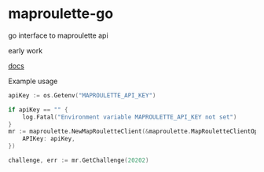 # maproulette-go
go interface to maproulette api

early work

[docs](docs.md)

Example usage 

```go
apiKey := os.Getenv("MAPROULETTE_API_KEY")

if apiKey == "" {
    log.Fatal("Environment variable MAPROULETTE_API_KEY not set")
}
mr := maproulette.NewMapRouletteClient(&maproulette.MapRouletteClientOptions{
    APIKey: apiKey,
})

challenge, err := mr.GetChallenge(20202)
```